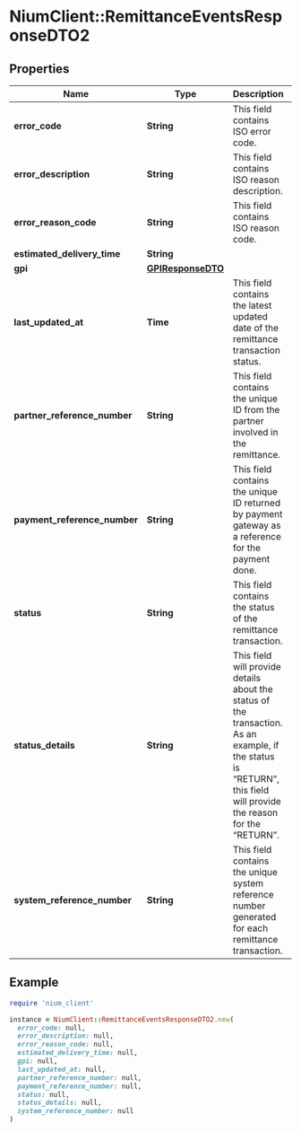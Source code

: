 # NiumClient::RemittanceEventsResponseDTO2

## Properties

| Name | Type | Description | Notes |
| ---- | ---- | ----------- | ----- |
| **error_code** | **String** | This field contains ISO error code. | [optional] |
| **error_description** | **String** | This field contains ISO reason description. | [optional] |
| **error_reason_code** | **String** | This field contains ISO reason code. | [optional] |
| **estimated_delivery_time** | **String** |  | [optional] |
| **gpi** | [**GPIResponseDTO**](GPIResponseDTO.md) |  | [optional] |
| **last_updated_at** | **Time** | This field contains the latest updated date of the remittance transaction status. | [optional] |
| **partner_reference_number** | **String** | This field contains the unique ID from the partner involved in the remittance. | [optional] |
| **payment_reference_number** | **String** | This field contains the unique ID returned by payment gateway as a reference for the payment done. | [optional] |
| **status** | **String** | This field contains the status of the remittance transaction. | [optional] |
| **status_details** | **String** | This field will provide details about the status of the transaction. As an example, if the status is “RETURN”, this field will provide the reason for the “RETURN”. | [optional] |
| **system_reference_number** | **String** | This field contains the unique system reference number generated for each remittance transaction. | [optional] |

## Example

```ruby
require 'nium_client'

instance = NiumClient::RemittanceEventsResponseDTO2.new(
  error_code: null,
  error_description: null,
  error_reason_code: null,
  estimated_delivery_time: null,
  gpi: null,
  last_updated_at: null,
  partner_reference_number: null,
  payment_reference_number: null,
  status: null,
  status_details: null,
  system_reference_number: null
)
```

